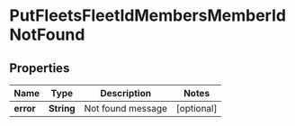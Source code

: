 
# PutFleetsFleetIdMembersMemberIdNotFound

## Properties
Name | Type | Description | Notes
------------ | ------------- | ------------- | -------------
**error** | **String** | Not found message |  [optional]



